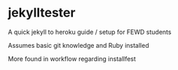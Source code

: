 jekylltester
============

A quick jekyll to heroku guide / setup for FEWD students

Assumes basic git knowledge and Ruby installed

More found in workflow regarding installfest
